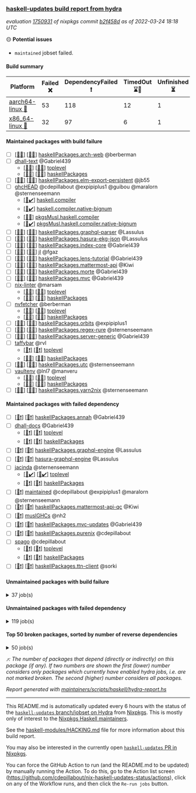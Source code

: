 ### [haskell-updates build report from hydra](https://hydra.nixos.org/jobset/nixpkgs/haskell-updates)
*evaluation [1750931](https://hydra.nixos.org/eval/1750931) of nixpkgs commit [b2f458d](https://github.com/NixOS/nixpkgs/commits/b2f458dc40243376e7859bcd155d851f3fa068b8) as of 2022-03-24 18:18 UTC*

:yellow_circle: **Potential issues**
  * `maintained` jobset failed.

#### Build summary

 | Platform | Failed :x: | DependencyFailed :heavy_exclamation_mark: | TimedOut :hourglass::no_entry_sign: | Unfinished :hourglass_flowing_sand: | Success :heavy_check_mark: | 
 | --- | --- | --- | --- | --- | --- | 
 | [aarch64-linux :iphone:](https://hydra.nixos.org/eval/1750931?filter=.aarch64-linux) | 53 | 118 | 12 | 1 | 6170 | 
 | [x86_64-linux :penguin:](https://hydra.nixos.org/eval/1750931?filter=.x86_64-linux) | 32 | 97 | 6 | 1 | 6253 | 
#### Maintained packages with build failure
- [ ] [[:iphone::x:]](https://hydra.nixos.org/build/170453120) [[:penguin::x:]](https://hydra.nixos.org/build/170453510) [haskellPackages.arch-web](https://hydra.nixos.org/eval/1750931?filter=haskellPackages.arch-web) @berberman
- [ ] [dhall-text](https://hydra.nixos.org/eval/1750931?filter=dhall-text) @Gabriel439
  - [[:iphone::x:]](https://hydra.nixos.org/build/170462121) [[:penguin::x:]](https://hydra.nixos.org/build/170462276) [toplevel](https://hydra.nixos.org/eval/1750931?filter=dhall-text)
  - [[:iphone::x:]](https://hydra.nixos.org/build/170469710) [[:penguin::x:]](https://hydra.nixos.org/build/170468431) [haskellPackages](https://hydra.nixos.org/eval/1750931?filter=haskellPackages.dhall-text)
- [ ] [[:iphone::x:]](https://hydra.nixos.org/build/170101168) [[:penguin::x:]](https://hydra.nixos.org/build/170100854) [haskellPackages.elm-export-persistent](https://hydra.nixos.org/eval/1750931?filter=haskellPackages.elm-export-persistent) @jb55
- [ ] [ghcHEAD](https://hydra.nixos.org/eval/1750931?filter=ghcHEAD) @cdepillabout @expipiplus1 @guibou @maralorn @sternenseemann
  - [[:penguin::heavy_check_mark:]](https://hydra.nixos.org/build/169732497) [haskell.compiler](https://hydra.nixos.org/eval/1750931?filter=haskell.compiler.ghcHEAD)
  - [[:penguin::heavy_check_mark:]](https://hydra.nixos.org/build/169743912) [haskell.compiler.native-bignum](https://hydra.nixos.org/eval/1750931?filter=haskell.compiler.native-bignum.ghcHEAD)
  - [[:penguin::x:]](https://hydra.nixos.org/build/169748113) [pkgsMusl.haskell.compiler](https://hydra.nixos.org/eval/1750931?filter=pkgsMusl.haskell.compiler.ghcHEAD)
  - [[:penguin::heavy_check_mark:]](https://hydra.nixos.org/build/169743137) [pkgsMusl.haskell.compiler.native-bignum](https://hydra.nixos.org/eval/1750931?filter=pkgsMusl.haskell.compiler.native-bignum.ghcHEAD)
- [ ] [[:iphone::x:]](https://hydra.nixos.org/build/169731858) [[:penguin::x:]](https://hydra.nixos.org/build/169733518) [haskellPackages.graphql-parser](https://hydra.nixos.org/eval/1750931?filter=haskellPackages.graphql-parser) @Lassulus
- [ ] [[:iphone::x:]](https://hydra.nixos.org/build/169738033) [[:penguin::x:]](https://hydra.nixos.org/build/169747755) [haskellPackages.hasura-ekg-json](https://hydra.nixos.org/eval/1750931?filter=haskellPackages.hasura-ekg-json) @Lassulus
- [ ] [[:iphone::x:]](https://hydra.nixos.org/build/170468860) [[:penguin::x:]](https://hydra.nixos.org/build/170462113) [haskellPackages.index-core](https://hydra.nixos.org/eval/1750931?filter=haskellPackages.index-core) @Gabriel439
- [ ] [[:iphone::x:]](https://hydra.nixos.org/build/169747848) [[:penguin::x:]](https://hydra.nixos.org/build/169745399) [jl](https://hydra.nixos.org/eval/1750931?filter=jl) @fgaz
- [ ] [[:iphone::x:]](https://hydra.nixos.org/build/170459809) [[:penguin::x:]](https://hydra.nixos.org/build/170468489) [haskellPackages.lens-tutorial](https://hydra.nixos.org/eval/1750931?filter=haskellPackages.lens-tutorial) @Gabriel439
- [ ] [[:iphone::x:]](https://hydra.nixos.org/build/170101250) [[:penguin::x:]](https://hydra.nixos.org/build/170100655) [haskellPackages.mattermost-api](https://hydra.nixos.org/eval/1750931?filter=haskellPackages.mattermost-api) @Kiwi
- [ ] [[:iphone::x:]](https://hydra.nixos.org/build/170460349) [[:penguin::x:]](https://hydra.nixos.org/build/170470609) [haskellPackages.morte](https://hydra.nixos.org/eval/1750931?filter=haskellPackages.morte) @Gabriel439
- [ ] [[:iphone::x:]](https://hydra.nixos.org/build/170467699) [[:penguin::x:]](https://hydra.nixos.org/build/170462432) [haskellPackages.mvc](https://hydra.nixos.org/eval/1750931?filter=haskellPackages.mvc) @Gabriel439
- [ ] [nix-linter](https://hydra.nixos.org/eval/1750931?filter=nix-linter) @marsam
  - [[:iphone::x:]](https://hydra.nixos.org/build/169731344) [[:penguin::x:]](https://hydra.nixos.org/build/169746143) [toplevel](https://hydra.nixos.org/eval/1750931?filter=nix-linter)
  - [[:iphone::x:]](https://hydra.nixos.org/build/169733230) [[:penguin::x:]](https://hydra.nixos.org/build/169736355) [haskellPackages](https://hydra.nixos.org/eval/1750931?filter=haskellPackages.nix-linter)
- [ ] [nvfetcher](https://hydra.nixos.org/eval/1750931?filter=nvfetcher) @berberman
  - [[:iphone::x:]](https://hydra.nixos.org/build/170724549) [[:penguin::x:]](https://hydra.nixos.org/build/170724573) [toplevel](https://hydra.nixos.org/eval/1750931?filter=nvfetcher)
  - [[:iphone::x:]](https://hydra.nixos.org/build/170724570) [[:penguin::x:]](https://hydra.nixos.org/build/170724563) [haskellPackages](https://hydra.nixos.org/eval/1750931?filter=haskellPackages.nvfetcher)
- [ ] [[:iphone::x:]](https://hydra.nixos.org/build/169734712) [[:penguin::x:]](https://hydra.nixos.org/build/170101111) [haskellPackages.orbits](https://hydra.nixos.org/eval/1750931?filter=haskellPackages.orbits) @expipiplus1
- [ ] [[:iphone::x:]](https://hydra.nixos.org/build/170466421) [[:penguin::x:]](https://hydra.nixos.org/build/170464872) [haskellPackages.regex-rure](https://hydra.nixos.org/eval/1750931?filter=haskellPackages.regex-rure) @sternenseemann
- [ ] [[:iphone::x:]](https://hydra.nixos.org/build/170466878) [[:penguin::x:]](https://hydra.nixos.org/build/170469624) [haskellPackages.server-generic](https://hydra.nixos.org/eval/1750931?filter=haskellPackages.server-generic) @Gabriel439
- [ ] [taffybar](https://hydra.nixos.org/eval/1750931?filter=taffybar) @rvl
  - [[:iphone::heavy_exclamation_mark:]](https://hydra.nixos.org/build/170101395) [[:penguin::heavy_exclamation_mark:]](https://hydra.nixos.org/build/170101308) [toplevel](https://hydra.nixos.org/eval/1750931?filter=taffybar)
  - [[:iphone::x:]](https://hydra.nixos.org/build/170100917) [[:penguin::x:]](https://hydra.nixos.org/build/170100962) [haskellPackages](https://hydra.nixos.org/eval/1750931?filter=haskellPackages.taffybar)
- [ ] [[:iphone::x:]](https://hydra.nixos.org/build/170460001) [[:penguin::x:]](https://hydra.nixos.org/build/170460032) [haskellPackages.utc](https://hydra.nixos.org/eval/1750931?filter=haskellPackages.utc) @sternenseemann
- [ ] [vaultenv](https://hydra.nixos.org/eval/1750931?filter=vaultenv) @lnl7 @manveru
  - [[:iphone::x:]](https://hydra.nixos.org/build/169750668) [[:penguin::x:]](https://hydra.nixos.org/build/169729132) [toplevel](https://hydra.nixos.org/eval/1750931?filter=vaultenv)
  - [[:iphone::x:]](https://hydra.nixos.org/build/169730222) [[:penguin::x:]](https://hydra.nixos.org/build/169737951) [haskellPackages](https://hydra.nixos.org/eval/1750931?filter=haskellPackages.vaultenv)
- [ ] [[:iphone::x:]](https://hydra.nixos.org/build/169738294) [[:penguin::x:]](https://hydra.nixos.org/build/169748636) [haskellPackages.yarn2nix](https://hydra.nixos.org/eval/1750931?filter=haskellPackages.yarn2nix) @sternenseemann
#### Maintained packages with failed dependency
- [ ] [[:iphone::heavy_exclamation_mark:]](https://hydra.nixos.org/build/170634582) [[:penguin::heavy_exclamation_mark:]](https://hydra.nixos.org/build/170634508) [haskellPackages.annah](https://hydra.nixos.org/eval/1750931?filter=haskellPackages.annah) @Gabriel439
- [ ] [dhall-docs](https://hydra.nixos.org/eval/1750931?filter=dhall-docs) @Gabriel439
  - [[:iphone::heavy_exclamation_mark:]](https://hydra.nixos.org/build/170634589) [[:penguin::heavy_exclamation_mark:]](https://hydra.nixos.org/build/170634585) [toplevel](https://hydra.nixos.org/eval/1750931?filter=dhall-docs)
  - [[:iphone::heavy_exclamation_mark:]](https://hydra.nixos.org/build/170634536) [[:penguin::heavy_exclamation_mark:]](https://hydra.nixos.org/build/170634549) [haskellPackages](https://hydra.nixos.org/eval/1750931?filter=haskellPackages.dhall-docs)
- [ ] [[:iphone::heavy_exclamation_mark:]](https://hydra.nixos.org/build/170385658) [[:penguin::heavy_exclamation_mark:]](https://hydra.nixos.org/build/170385755) [haskellPackages.graphql-engine](https://hydra.nixos.org/eval/1750931?filter=haskellPackages.graphql-engine) @Lassulus
- [ ] [[:iphone::heavy_exclamation_mark:]](https://hydra.nixos.org/build/170385679) [[:penguin::heavy_exclamation_mark:]](https://hydra.nixos.org/build/170385631) [hasura-graphql-engine](https://hydra.nixos.org/eval/1750931?filter=hasura-graphql-engine) @Lassulus
- [ ] [jacinda](https://hydra.nixos.org/eval/1750931?filter=jacinda) @sternenseemann
  - [[:iphone::heavy_check_mark:]](https://hydra.nixos.org/build/170430927) [[:penguin::heavy_check_mark:]](https://hydra.nixos.org/build/170430934) [toplevel](https://hydra.nixos.org/eval/1750931?filter=jacinda)
  - [[:iphone::heavy_exclamation_mark:]](https://hydra.nixos.org/build/170634337) [[:penguin::heavy_exclamation_mark:]](https://hydra.nixos.org/build/170634364) [haskellPackages](https://hydra.nixos.org/eval/1750931?filter=haskellPackages.jacinda)
- [ ] [[:penguin::heavy_exclamation_mark:]](https://hydra.nixos.org/build/170724568) [maintained](https://hydra.nixos.org/eval/1750931?filter=maintained) @cdepillabout @expipiplus1 @maralorn @sternenseemann
- [ ] [[:iphone::heavy_exclamation_mark:]](https://hydra.nixos.org/build/170101065) [[:penguin::heavy_exclamation_mark:]](https://hydra.nixos.org/build/170101200) [haskellPackages.mattermost-api-qc](https://hydra.nixos.org/eval/1750931?filter=haskellPackages.mattermost-api-qc) @Kiwi
- [ ] [[:penguin::heavy_exclamation_mark:]](https://hydra.nixos.org/build/169745644) [muslGHCs](https://hydra.nixos.org/eval/1750931?filter=muslGHCs) @nh2
- [ ] [[:iphone::heavy_exclamation_mark:]](https://hydra.nixos.org/build/170634479) [[:penguin::heavy_exclamation_mark:]](https://hydra.nixos.org/build/170634254) [haskellPackages.mvc-updates](https://hydra.nixos.org/eval/1750931?filter=haskellPackages.mvc-updates) @Gabriel439
- [ ] [[:iphone::heavy_exclamation_mark:]](https://hydra.nixos.org/build/170634507) [[:penguin::heavy_exclamation_mark:]](https://hydra.nixos.org/build/170634518) [haskellPackages.purenix](https://hydra.nixos.org/eval/1750931?filter=haskellPackages.purenix) @cdepillabout
- [ ] [spago](https://hydra.nixos.org/eval/1750931?filter=spago) @cdepillabout
  - [[:iphone::heavy_exclamation_mark:]](https://hydra.nixos.org/build/169743153) [[:penguin::heavy_exclamation_mark:]](https://hydra.nixos.org/build/169730093) [toplevel](https://hydra.nixos.org/eval/1750931?filter=spago)
  - [[:iphone::heavy_exclamation_mark:]](https://hydra.nixos.org/build/169738130) [[:penguin::heavy_exclamation_mark:]](https://hydra.nixos.org/build/169733436) [haskellPackages](https://hydra.nixos.org/eval/1750931?filter=haskellPackages.spago)
- [ ] [[:iphone::heavy_exclamation_mark:]](https://hydra.nixos.org/build/170634555) [[:penguin::heavy_exclamation_mark:]](https://hydra.nixos.org/build/170634503) [haskellPackages.ttn-client](https://hydra.nixos.org/eval/1750931?filter=haskellPackages.ttn-client) @sorki
#### Unmaintained packages with build failure
<details><summary>37 job(s) </summary>

- [ ] [QuickCheck](https://hydra.nixos.org/eval/1750931?filter=QuickCheck)  :arrow_heading_up: 1265 | 4738
  - [[:iphone::heavy_check_mark:]](https://hydra.nixos.org/build/169729684) [[:penguin::heavy_check_mark:]](https://hydra.nixos.org/build/169738633) [haskellPackages](https://hydra.nixos.org/eval/1750931?filter=haskellPackages.QuickCheck)
  -  [[:penguin::x:]](https://hydra.nixos.org/build/170015577) [pkgsStatic.haskell.packages.integer-simple.ghc8107](https://hydra.nixos.org/eval/1750931?filter=pkgsStatic.haskell.packages.integer-simple.ghc8107.QuickCheck)
  -  [[:penguin::heavy_check_mark:]](https://hydra.nixos.org/build/170015576) [pkgsStatic.haskell.packages.native-bignum.ghc902](https://hydra.nixos.org/eval/1750931?filter=pkgsStatic.haskell.packages.native-bignum.ghc902.QuickCheck)
- [ ] [[:iphone::x:]](https://hydra.nixos.org/build/169749212) [[:penguin::x:]](https://hydra.nixos.org/build/169735126) [haskellPackages.text-format](https://hydra.nixos.org/eval/1750931?filter=haskellPackages.text-format)  :arrow_heading_up: 18 | 28
- [ ] [[:iphone::x:]](https://hydra.nixos.org/build/169746375) [[:penguin::x:]](https://hydra.nixos.org/build/169750762) [haskellPackages.validation](https://hydra.nixos.org/eval/1750931?filter=haskellPackages.validation)  :arrow_heading_up: 12 | 26
- [ ] [[:iphone::x:]](https://hydra.nixos.org/build/170634664) [[:penguin::x:]](https://hydra.nixos.org/build/170634623) [haskellPackages.yi-core](https://hydra.nixos.org/eval/1750931?filter=haskellPackages.yi-core)  :arrow_heading_up: 12 | 12
- [ ] [[:iphone::x:]](https://hydra.nixos.org/build/169747473) [[:penguin::x:]](https://hydra.nixos.org/build/169735485) [haskellPackages.bower-json](https://hydra.nixos.org/eval/1750931?filter=haskellPackages.bower-json)  :arrow_heading_up: 8 | 10
- [ ] [[:iphone::x:]](https://hydra.nixos.org/build/169746047) [[:penguin::x:]](https://hydra.nixos.org/build/169730292) [haskellPackages.purescript-cst](https://hydra.nixos.org/eval/1750931?filter=haskellPackages.purescript-cst)  :arrow_heading_up: 7 | 9
- [ ] [[:iphone::x:]](https://hydra.nixos.org/build/169736386) [[:penguin::heavy_check_mark:]](https://hydra.nixos.org/build/169744407) [haskellPackages.OrderedBits](https://hydra.nixos.org/eval/1750931?filter=haskellPackages.OrderedBits)  :arrow_heading_up: 5 | 36
- [ ] [[:iphone::x:]](https://hydra.nixos.org/build/170634644) [[:penguin::x:]](https://hydra.nixos.org/build/170634615) [haskellPackages.sbv](https://hydra.nixos.org/eval/1750931?filter=haskellPackages.sbv)  :arrow_heading_up: 5 | 13
- [ ] [[:iphone::x:]](https://hydra.nixos.org/build/170470305) [[:penguin::heavy_check_mark:]](https://hydra.nixos.org/build/170468731) [haskellPackages.hw-simd](https://hydra.nixos.org/eval/1750931?filter=haskellPackages.hw-simd)  :arrow_heading_up: 3 | 7
- [ ] [[:iphone::x:]](https://hydra.nixos.org/build/170101194) [[:penguin::heavy_check_mark:]](https://hydra.nixos.org/build/170100899) [haskellPackages.ptr-poker](https://hydra.nixos.org/eval/1750931?filter=haskellPackages.ptr-poker)  :arrow_heading_up: 3 | 4
- [ ] [[:iphone::x:]](https://hydra.nixos.org/build/170460781) [[:penguin::x:]](https://hydra.nixos.org/build/170459700) [haskellPackages.mmark](https://hydra.nixos.org/eval/1750931?filter=haskellPackages.mmark)  :arrow_heading_up: 3 | 3
- [ ] [[:iphone::x:]](https://hydra.nixos.org/build/170100804) [[:penguin::x:]](https://hydra.nixos.org/build/170101088) [haskellPackages.net-mqtt](https://hydra.nixos.org/eval/1750931?filter=haskellPackages.net-mqtt)  :arrow_heading_up: 3 | 3
- [ ] [[:iphone::x:]](https://hydra.nixos.org/build/170466393) [[:penguin::heavy_check_mark:]](https://hydra.nixos.org/build/170470590) [haskellPackages.hw-json-simd](https://hydra.nixos.org/eval/1750931?filter=haskellPackages.hw-json-simd)  :arrow_heading_up: 2 | 7
- [ ] [[:iphone::x:]](https://hydra.nixos.org/build/169733136) [[:penguin::heavy_check_mark:]](https://hydra.nixos.org/build/169732135) [haskellPackages.cdar-mBound](https://hydra.nixos.org/eval/1750931?filter=haskellPackages.cdar-mBound)  :arrow_heading_up: 2 | 2
- [ ] [[:iphone::x:]](https://hydra.nixos.org/build/169738749) [[:penguin::heavy_check_mark:]](https://hydra.nixos.org/build/169749042) [haskellPackages.quic](https://hydra.nixos.org/eval/1750931?filter=haskellPackages.quic)  :arrow_heading_up: 2 | 2
- [ ] [[:iphone::x:]](https://hydra.nixos.org/build/169738504) [[:penguin::heavy_check_mark:]](https://hydra.nixos.org/build/169734897) [haskellPackages.freetype2](https://hydra.nixos.org/eval/1750931?filter=haskellPackages.freetype2)  :arrow_heading_up: 1 | 8
- [ ] [[:iphone::x:]](https://hydra.nixos.org/build/169736555) [[:penguin::heavy_check_mark:]](https://hydra.nixos.org/build/169734498) [haskellPackages.long-double](https://hydra.nixos.org/eval/1750931?filter=haskellPackages.long-double)  :arrow_heading_up: 1 | 2
- [ ] [[:iphone::x:]](https://hydra.nixos.org/build/169737254) [[:penguin::x:]](https://hydra.nixos.org/build/169742008) [haskellPackages.cabal-install-parsers](https://hydra.nixos.org/eval/1750931?filter=haskellPackages.cabal-install-parsers)  :arrow_heading_up: 1 | 1
- [ ] [[:iphone::x:]](https://hydra.nixos.org/build/169737212) [[:penguin::heavy_check_mark:]](https://hydra.nixos.org/build/169747396) [haskellPackages.easytensor](https://hydra.nixos.org/eval/1750931?filter=haskellPackages.easytensor)  :arrow_heading_up: 1 | 1
- [ ] [[:iphone::x:]](https://hydra.nixos.org/build/169736150) [[:penguin::heavy_check_mark:]](https://hydra.nixos.org/build/169740772) [haskellPackages.nlopt-haskell](https://hydra.nixos.org/eval/1750931?filter=haskellPackages.nlopt-haskell)  :arrow_heading_up: 1 | 1
- [ ] [[:iphone::x:]](https://hydra.nixos.org/build/169743725) [[:penguin::heavy_check_mark:]](https://hydra.nixos.org/build/169748423) [haskellPackages.stm-queue](https://hydra.nixos.org/eval/1750931?filter=haskellPackages.stm-queue)  :arrow_heading_up: 1 | 1
- [ ] [[:iphone::x:]](https://hydra.nixos.org/build/170461205) [[:penguin::heavy_check_mark:]](https://hydra.nixos.org/build/170465228) [haskellPackages.swisstable](https://hydra.nixos.org/eval/1750931?filter=haskellPackages.swisstable)  :arrow_heading_up: 1 | 1
- [ ] [[:iphone::x:]](https://hydra.nixos.org/build/169733348) [[:penguin::heavy_check_mark:]](https://hydra.nixos.org/build/169730192) [haskellPackages.unicode-properties](https://hydra.nixos.org/eval/1750931?filter=haskellPackages.unicode-properties)  :arrow_heading_up: 1 | 1
- [ ] [[:iphone::x:]](https://hydra.nixos.org/build/169747516) [[:penguin::heavy_check_mark:]](https://hydra.nixos.org/build/169746690) [haskellPackages.picosat](https://hydra.nixos.org/eval/1750931?filter=haskellPackages.picosat)  :arrow_heading_up: 0 | 1
- [ ] [[:iphone::x:]](https://hydra.nixos.org/build/169731654) [[:penguin::heavy_check_mark:]](https://hydra.nixos.org/build/169738859) [haskellPackages.HsASA](https://hydra.nixos.org/eval/1750931?filter=haskellPackages.HsASA) 
- [ ] [[:iphone::x:]](https://hydra.nixos.org/build/169750868) [[:penguin::heavy_check_mark:]](https://hydra.nixos.org/build/169739991) [haskellPackages.comfort-fftw](https://hydra.nixos.org/eval/1750931?filter=haskellPackages.comfort-fftw) 
- [ ] [[:iphone::x:]](https://hydra.nixos.org/build/170470822) [[:penguin::heavy_check_mark:]](https://hydra.nixos.org/build/170470799) [haskellPackages.gnome-keyring](https://hydra.nixos.org/eval/1750931?filter=haskellPackages.gnome-keyring) 
- [ ] [[:iphone::x:]](https://hydra.nixos.org/build/169736601) [[:penguin::heavy_check_mark:]](https://hydra.nixos.org/build/169737986) [haskellPackages.hls-rename-plugin](https://hydra.nixos.org/eval/1750931?filter=haskellPackages.hls-rename-plugin) 
- [ ] [[:iphone::x:]](https://hydra.nixos.org/build/170634646) [[:penguin::x:]](https://hydra.nixos.org/build/170634636) [haskellPackages.hyper-haskell-server](https://hydra.nixos.org/eval/1750931?filter=haskellPackages.hyper-haskell-server) 
- [ ] [[:iphone::x:]](https://hydra.nixos.org/build/169729070) [[:penguin::heavy_check_mark:]](https://hydra.nixos.org/build/169735431) [haskellPackages.jammittools](https://hydra.nixos.org/eval/1750931?filter=haskellPackages.jammittools) 
- [ ] [[:iphone::x:]](https://hydra.nixos.org/build/169746258) [[:penguin::heavy_check_mark:]](https://hydra.nixos.org/build/169742814) [haskellPackages.risc386](https://hydra.nixos.org/eval/1750931?filter=haskellPackages.risc386) 
- [ ] [[:iphone::x:]](https://hydra.nixos.org/build/170465255) [[:penguin::heavy_check_mark:]](https://hydra.nixos.org/build/170462101) [haskellPackages.skews](https://hydra.nixos.org/eval/1750931?filter=haskellPackages.skews) 
- [ ] [[:iphone::x:]](https://hydra.nixos.org/build/170468499) [[:penguin::heavy_check_mark:]](https://hydra.nixos.org/build/170463122) [haskellPackages.slugify](https://hydra.nixos.org/eval/1750931?filter=haskellPackages.slugify) 
- [ ] [[:iphone::x:]](https://hydra.nixos.org/build/169738352) [[:penguin::heavy_check_mark:]](https://hydra.nixos.org/build/169736159) [haskellPackages.wiringPi](https://hydra.nixos.org/eval/1750931?filter=haskellPackages.wiringPi) 
</details>

#### Unmaintained packages with failed dependency
<details><summary>119 job(s) </summary>

- [ ] [[:iphone::heavy_exclamation_mark:]](https://hydra.nixos.org/build/170634502) [[:penguin::heavy_exclamation_mark:]](https://hydra.nixos.org/build/170634511) [haskellPackages.purescript](https://hydra.nixos.org/eval/1750931?filter=haskellPackages.purescript)  :arrow_heading_up: 6 | 8
- [ ] [[:iphone::heavy_exclamation_mark:]](https://hydra.nixos.org/build/169742361) [[:penguin::heavy_check_mark:]](https://hydra.nixos.org/build/169731754) [haskellPackages.PrimitiveArray](https://hydra.nixos.org/eval/1750931?filter=haskellPackages.PrimitiveArray)  :arrow_heading_up: 4 | 35
- [ ] [yi](https://hydra.nixos.org/eval/1750931?filter=yi)  :arrow_heading_up: 4 | 4
  -  [[:penguin::heavy_exclamation_mark:]](https://hydra.nixos.org/build/170634641) [toplevel](https://hydra.nixos.org/eval/1750931?filter=yi)
  - [[:iphone::heavy_exclamation_mark:]](https://hydra.nixos.org/build/170634665) [[:penguin::heavy_exclamation_mark:]](https://hydra.nixos.org/build/170634640) [haskellPackages](https://hydra.nixos.org/eval/1750931?filter=haskellPackages.yi)
- [ ] [[:iphone::heavy_exclamation_mark:]](https://hydra.nixos.org/build/170634301) [[:penguin::heavy_check_mark:]](https://hydra.nixos.org/build/170634274) [haskellPackages.BiobaseTypes](https://hydra.nixos.org/eval/1750931?filter=haskellPackages.BiobaseTypes)  :arrow_heading_up: 3 | 21
- [ ] [[:iphone::heavy_exclamation_mark:]](https://hydra.nixos.org/build/170634520) [[:penguin::heavy_exclamation_mark:]](https://hydra.nixos.org/build/170634603) [haskellPackages.sv-core](https://hydra.nixos.org/eval/1750931?filter=haskellPackages.sv-core)  :arrow_heading_up: 2 | 3
- [ ] [[:iphone::heavy_exclamation_mark:]](https://hydra.nixos.org/build/170101304) [[:penguin::heavy_check_mark:]](https://hydra.nixos.org/build/170100919) [haskellPackages.jsonifier](https://hydra.nixos.org/eval/1750931?filter=haskellPackages.jsonifier)  :arrow_heading_up: 2 | 2
- [ ] [[:iphone::heavy_exclamation_mark:]](https://hydra.nixos.org/build/170634624) [[:penguin::heavy_exclamation_mark:]](https://hydra.nixos.org/build/170634659) [haskellPackages.yi-misc-modes](https://hydra.nixos.org/eval/1750931?filter=haskellPackages.yi-misc-modes)  :arrow_heading_up: 2 | 2
- [ ] [[:iphone::heavy_exclamation_mark:]](https://hydra.nixos.org/build/170634439) [[:penguin::heavy_check_mark:]](https://hydra.nixos.org/build/170634331) [haskellPackages.BiobaseENA](https://hydra.nixos.org/eval/1750931?filter=haskellPackages.BiobaseENA)  :arrow_heading_up: 1 | 18
- [ ] [[:iphone::heavy_exclamation_mark:]](https://hydra.nixos.org/build/170634573) [[:penguin::heavy_exclamation_mark:]](https://hydra.nixos.org/build/170634563) [haskellPackages.geojson](https://hydra.nixos.org/eval/1750931?filter=haskellPackages.geojson)  :arrow_heading_up: 1 | 3
- [ ] [[:iphone::heavy_exclamation_mark:]](https://hydra.nixos.org/build/170634258) [[:penguin::heavy_check_mark:]](https://hydra.nixos.org/build/170634029) [haskellPackages.hw-dsv](https://hydra.nixos.org/eval/1750931?filter=haskellPackages.hw-dsv)  :arrow_heading_up: 1 | 3
- [ ] [hoogle](https://hydra.nixos.org/eval/1750931?filter=hoogle)  :arrow_heading_up: 1 | 2
  - [[:iphone::heavy_check_mark:]](https://hydra.nixos.org/build/169742252) [[:penguin::heavy_check_mark:]](https://hydra.nixos.org/build/169745448) [haskell.packages.ghc8107](https://hydra.nixos.org/eval/1750931?filter=haskell.packages.ghc8107.hoogle)
  - [[:iphone::heavy_check_mark:]](https://hydra.nixos.org/build/169741017) [[:penguin::heavy_check_mark:]](https://hydra.nixos.org/build/169750843) [haskell.packages.ghc884](https://hydra.nixos.org/eval/1750931?filter=haskell.packages.ghc884.hoogle)
  - [[:iphone::heavy_check_mark:]](https://hydra.nixos.org/build/169740363) [[:penguin::heavy_check_mark:]](https://hydra.nixos.org/build/169740654) [haskell.packages.ghc902](https://hydra.nixos.org/eval/1750931?filter=haskell.packages.ghc902.hoogle)
  - [[:iphone::heavy_exclamation_mark:]](https://hydra.nixos.org/build/170430931) [[:penguin::heavy_check_mark:]](https://hydra.nixos.org/build/170430933) [haskell.packages.ghc922](https://hydra.nixos.org/eval/1750931?filter=haskell.packages.ghc922.hoogle)
  - [[:iphone::heavy_check_mark:]](https://hydra.nixos.org/build/169736136) [[:penguin::heavy_check_mark:]](https://hydra.nixos.org/build/169743886) [haskellPackages](https://hydra.nixos.org/eval/1750931?filter=haskellPackages.hoogle)
- [ ] [[:iphone::heavy_exclamation_mark:]](https://hydra.nixos.org/build/170461490) [[:penguin::heavy_check_mark:]](https://hydra.nixos.org/build/170467370) [haskellPackages.aern2-mp](https://hydra.nixos.org/eval/1750931?filter=haskellPackages.aern2-mp)  :arrow_heading_up: 1 | 1
- [ ] [[:iphone::heavy_exclamation_mark:]](https://hydra.nixos.org/build/170634593) [[:penguin::heavy_exclamation_mark:]](https://hydra.nixos.org/build/170634554) [haskellPackages.dovetail](https://hydra.nixos.org/eval/1750931?filter=haskellPackages.dovetail)  :arrow_heading_up: 1 | 1
- [ ] [[:iphone::heavy_exclamation_mark:]](https://hydra.nixos.org/build/170634030) [[:penguin::heavy_exclamation_mark:]](https://hydra.nixos.org/build/170634121) [haskellPackages.hbro](https://hydra.nixos.org/eval/1750931?filter=haskellPackages.hbro)  :arrow_heading_up: 1 | 1
- [ ] [[:iphone::heavy_exclamation_mark:]](https://hydra.nixos.org/build/169734815) [[:penguin::heavy_check_mark:]](https://hydra.nixos.org/build/169737110) [haskellPackages.http3](https://hydra.nixos.org/eval/1750931?filter=haskellPackages.http3)  :arrow_heading_up: 1 | 1
- [ ] [[:iphone::heavy_exclamation_mark:]](https://hydra.nixos.org/build/170634513) [[:penguin::heavy_exclamation_mark:]](https://hydra.nixos.org/build/170634524) [haskellPackages.lol-calculus](https://hydra.nixos.org/eval/1750931?filter=haskellPackages.lol-calculus)  :arrow_heading_up: 1 | 1
- [ ] [[:iphone::heavy_exclamation_mark:]](https://hydra.nixos.org/build/170634499) [[:penguin::heavy_exclamation_mark:]](https://hydra.nixos.org/build/170634560) [haskellPackages.mmark-ext](https://hydra.nixos.org/eval/1750931?filter=haskellPackages.mmark-ext)  :arrow_heading_up: 1 | 1
- [ ] [[:iphone::heavy_exclamation_mark:]](https://hydra.nixos.org/build/170101165) [[:penguin::heavy_check_mark:]](https://hydra.nixos.org/build/170100959) [haskellPackages.opentelemetry-extra](https://hydra.nixos.org/eval/1750931?filter=haskellPackages.opentelemetry-extra)  :arrow_heading_up: 1 | 1
- [ ] [[:iphone::heavy_exclamation_mark:]](https://hydra.nixos.org/build/170634577) [[:penguin::heavy_exclamation_mark:]](https://hydra.nixos.org/build/170634532) [haskellPackages.servant-util](https://hydra.nixos.org/eval/1750931?filter=haskellPackages.servant-util)  :arrow_heading_up: 1 | 1
- [ ] [[:iphone::heavy_exclamation_mark:]](https://hydra.nixos.org/build/170634551) [[:penguin::heavy_exclamation_mark:]](https://hydra.nixos.org/build/170634558) [haskellPackages.text-all](https://hydra.nixos.org/eval/1750931?filter=haskellPackages.text-all)  :arrow_heading_up: 1 | 1
- [ ] [[:penguin::heavy_exclamation_mark:]](https://hydra.nixos.org/build/170634632) [haskellPackages.verifiable-expressions](https://hydra.nixos.org/eval/1750931?filter=haskellPackages.verifiable-expressions)  :arrow_heading_up: 1 | 1
- [ ] [[:iphone::heavy_exclamation_mark:]](https://hydra.nixos.org/build/170634365) [[:penguin::heavy_check_mark:]](https://hydra.nixos.org/build/170634164) [haskellPackages.wss-client](https://hydra.nixos.org/eval/1750931?filter=haskellPackages.wss-client)  :arrow_heading_up: 1 | 1
- [ ] [[:iphone::heavy_exclamation_mark:]](https://hydra.nixos.org/build/170634643) [[:penguin::heavy_exclamation_mark:]](https://hydra.nixos.org/build/170634626) [haskellPackages.yi-keymap-emacs](https://hydra.nixos.org/eval/1750931?filter=haskellPackages.yi-keymap-emacs)  :arrow_heading_up: 1 | 1
- [ ] [[:iphone::heavy_exclamation_mark:]](https://hydra.nixos.org/build/170634177) [[:penguin::heavy_check_mark:]](https://hydra.nixos.org/build/170634457) [haskellPackages.BiobaseXNA](https://hydra.nixos.org/eval/1750931?filter=haskellPackages.BiobaseXNA)  :arrow_heading_up: 0 | 17
- [ ] [[:iphone::heavy_exclamation_mark:]](https://hydra.nixos.org/build/170634453) [[:penguin::heavy_check_mark:]](https://hydra.nixos.org/build/170634089) [haskellPackages.hw-json-standard-cursor](https://hydra.nixos.org/eval/1750931?filter=haskellPackages.hw-json-standard-cursor)  :arrow_heading_up: 0 | 5
- [ ] [[:iphone::heavy_exclamation_mark:]](https://hydra.nixos.org/build/170634135) [[:penguin::heavy_check_mark:]](https://hydra.nixos.org/build/170634236) [haskellPackages.BiobaseFasta](https://hydra.nixos.org/eval/1750931?filter=haskellPackages.BiobaseFasta)  :arrow_heading_up: 0 | 3
- [ ] [[:iphone::heavy_exclamation_mark:]](https://hydra.nixos.org/build/170634358) [[:penguin::heavy_check_mark:]](https://hydra.nixos.org/build/170634398) [haskellPackages.hw-json-simple-cursor](https://hydra.nixos.org/eval/1750931?filter=haskellPackages.hw-json-simple-cursor)  :arrow_heading_up: 0 | 3
- [ ] [[:iphone::heavy_exclamation_mark:]](https://hydra.nixos.org/build/170634652) [[:penguin::heavy_exclamation_mark:]](https://hydra.nixos.org/build/170634666) [haskellPackages.crackNum](https://hydra.nixos.org/eval/1750931?filter=haskellPackages.crackNum)  :arrow_heading_up: 0 | 1
- [ ] [[:iphone::heavy_exclamation_mark:]](https://hydra.nixos.org/build/170634546) [[:penguin::heavy_exclamation_mark:]](https://hydra.nixos.org/build/170634544) [haskellPackages.wkt-geom](https://hydra.nixos.org/eval/1750931?filter=haskellPackages.wkt-geom)  :arrow_heading_up: 0 | 1
- [ ] [[:iphone::heavy_exclamation_mark:]](https://hydra.nixos.org/build/170634476) [[:penguin::heavy_exclamation_mark:]](https://hydra.nixos.org/build/170634208) [haskellPackages.GuiHaskell](https://hydra.nixos.org/eval/1750931?filter=haskellPackages.GuiHaskell) 
- [ ] [[:iphone::heavy_exclamation_mark:]](https://hydra.nixos.org/build/170634519) [[:penguin::heavy_exclamation_mark:]](https://hydra.nixos.org/build/170634557) [haskellPackages.HABQT](https://hydra.nixos.org/eval/1750931?filter=haskellPackages.HABQT) 
- [ ] [[:iphone::heavy_exclamation_mark:]](https://hydra.nixos.org/build/170467832) [[:penguin::heavy_exclamation_mark:]](https://hydra.nixos.org/build/170466403) [haskellPackages.HDRUtils](https://hydra.nixos.org/eval/1750931?filter=haskellPackages.HDRUtils) 
- [ ] [[:iphone::heavy_exclamation_mark:]](https://hydra.nixos.org/build/170634159) [[:penguin::heavy_exclamation_mark:]](https://hydra.nixos.org/build/170634078) [haskellPackages.HPlot](https://hydra.nixos.org/eval/1750931?filter=haskellPackages.HPlot) 
- [ ] [[:iphone::heavy_exclamation_mark:]](https://hydra.nixos.org/build/170634458) [[:penguin::heavy_check_mark:]](https://hydra.nixos.org/build/170634304) [haskellPackages.aern2-real](https://hydra.nixos.org/eval/1750931?filter=haskellPackages.aern2-real) 
- [ ] [[:iphone::heavy_exclamation_mark:]](https://hydra.nixos.org/build/170634046) [[:penguin::heavy_check_mark:]](https://hydra.nixos.org/build/170634172) [haskellPackages.align-audio](https://hydra.nixos.org/eval/1750931?filter=haskellPackages.align-audio) 
- [ ] [[:iphone::heavy_exclamation_mark:]](https://hydra.nixos.org/build/170453457) [[:penguin::heavy_exclamation_mark:]](https://hydra.nixos.org/build/170452918) [haskellPackages.arch-hs](https://hydra.nixos.org/eval/1750931?filter=haskellPackages.arch-hs) 
- [ ] [[:iphone::heavy_exclamation_mark:]](https://hydra.nixos.org/build/170634541) [[:penguin::heavy_exclamation_mark:]](https://hydra.nixos.org/build/170634505) [haskellPackages.aws-ec2-knownhosts](https://hydra.nixos.org/eval/1750931?filter=haskellPackages.aws-ec2-knownhosts) 
- [ ] [[:iphone::heavy_exclamation_mark:]](https://hydra.nixos.org/build/170634043) [[:penguin::heavy_exclamation_mark:]](https://hydra.nixos.org/build/170634478) [haskellPackages.bluetile](https://hydra.nixos.org/eval/1750931?filter=haskellPackages.bluetile) 
- [ ] [[:iphone::heavy_exclamation_mark:]](https://hydra.nixos.org/build/170634576) [[:penguin::heavy_exclamation_mark:]](https://hydra.nixos.org/build/170634510) [haskellPackages.cabocha](https://hydra.nixos.org/eval/1750931?filter=haskellPackages.cabocha) 
- [ ] [[:iphone::heavy_exclamation_mark:]](https://hydra.nixos.org/build/170634500) [[:penguin::heavy_exclamation_mark:]](https://hydra.nixos.org/build/170634531) [haskellPackages.cake3](https://hydra.nixos.org/eval/1750931?filter=haskellPackages.cake3) 
- [ ] [[:penguin::heavy_exclamation_mark:]](https://hydra.nixos.org/build/170634625) [haskellPackages.camfort](https://hydra.nixos.org/eval/1750931?filter=haskellPackages.camfort) 
- [ ] [[:iphone::heavy_exclamation_mark:]](https://hydra.nixos.org/build/170634602) [[:penguin::heavy_exclamation_mark:]](https://hydra.nixos.org/build/170634538) [haskellPackages.dovetail-aeson](https://hydra.nixos.org/eval/1750931?filter=haskellPackages.dovetail-aeson) 
- [ ] [[:iphone::heavy_exclamation_mark:]](https://hydra.nixos.org/build/170634596) [[:penguin::heavy_exclamation_mark:]](https://hydra.nixos.org/build/170634526) [haskellPackages.dsv](https://hydra.nixos.org/eval/1750931?filter=haskellPackages.dsv) 
- [ ] [[:iphone::heavy_exclamation_mark:]](https://hydra.nixos.org/build/170634537) [[:penguin::heavy_exclamation_mark:]](https://hydra.nixos.org/build/170634583) [haskellPackages.duplo](https://hydra.nixos.org/eval/1750931?filter=haskellPackages.duplo) 
- [ ] [[:iphone::heavy_exclamation_mark:]](https://hydra.nixos.org/build/169735203) [[:penguin::heavy_check_mark:]](https://hydra.nixos.org/build/169747549) [haskellPackages.easytensor-vulkan](https://hydra.nixos.org/eval/1750931?filter=haskellPackages.easytensor-vulkan) 
- [ ] [[:iphone::heavy_exclamation_mark:]](https://hydra.nixos.org/build/170634534) [[:penguin::heavy_exclamation_mark:]](https://hydra.nixos.org/build/170634540) [haskellPackages.gedcom](https://hydra.nixos.org/eval/1750931?filter=haskellPackages.gedcom) 
- [ ] [[:iphone::heavy_exclamation_mark:]](https://hydra.nixos.org/build/170634019) [[:penguin::heavy_exclamation_mark:]](https://hydra.nixos.org/build/170634436) [haskellPackages.gladexml-accessor](https://hydra.nixos.org/eval/1750931?filter=haskellPackages.gladexml-accessor) 
- [ ] [[:iphone::heavy_exclamation_mark:]](https://hydra.nixos.org/build/170634336) [[:penguin::heavy_exclamation_mark:]](https://hydra.nixos.org/build/170634190) [haskellPackages.gtk2hs-cast-glade](https://hydra.nixos.org/eval/1750931?filter=haskellPackages.gtk2hs-cast-glade) 
- [ ] [[:iphone::heavy_exclamation_mark:]](https://hydra.nixos.org/build/169738873) [[:penguin::heavy_check_mark:]](https://hydra.nixos.org/build/169731127) [haskellPackages.harfbuzz-pure](https://hydra.nixos.org/eval/1750931?filter=haskellPackages.harfbuzz-pure) 
- [ ] [[:iphone::heavy_exclamation_mark:]](https://hydra.nixos.org/build/170634571) [[:penguin::heavy_exclamation_mark:]](https://hydra.nixos.org/build/170634529) [haskellPackages.haskades](https://hydra.nixos.org/eval/1750931?filter=haskellPackages.haskades) 
- [ ] [[:iphone::heavy_exclamation_mark:]](https://hydra.nixos.org/build/170634204) [[:penguin::heavy_exclamation_mark:]](https://hydra.nixos.org/build/170634434) [haskellPackages.hbro-contrib](https://hydra.nixos.org/eval/1750931?filter=haskellPackages.hbro-contrib) 
- [ ] [[:iphone::heavy_exclamation_mark:]](https://hydra.nixos.org/build/170634645) [[:penguin::heavy_exclamation_mark:]](https://hydra.nixos.org/build/170634658) [haskellPackages.hevm](https://hydra.nixos.org/eval/1750931?filter=haskellPackages.hevm) 
- [ ] [[:iphone::heavy_exclamation_mark:]](https://hydra.nixos.org/build/170634575) [[:penguin::heavy_exclamation_mark:]](https://hydra.nixos.org/build/170634579) [haskellPackages.hipe](https://hydra.nixos.org/eval/1750931?filter=haskellPackages.hipe) 
- [ ] [[:iphone::heavy_exclamation_mark:]](https://hydra.nixos.org/build/169741608) [[:penguin::heavy_check_mark:]](https://hydra.nixos.org/build/169741783) [haskellPackages.hmatrix-nlopt](https://hydra.nixos.org/eval/1750931?filter=haskellPackages.hmatrix-nlopt) 
- [ ] [[:iphone::heavy_exclamation_mark:]](https://hydra.nixos.org/build/170634394) [[:penguin::heavy_check_mark:]](https://hydra.nixos.org/build/170634338) [haskellPackages.hs-swisstable-hashtables-class](https://hydra.nixos.org/eval/1750931?filter=haskellPackages.hs-swisstable-hashtables-class) 
- [ ] [[:iphone::heavy_exclamation_mark:]](https://hydra.nixos.org/build/170634048) [[:penguin::heavy_exclamation_mark:]](https://hydra.nixos.org/build/170634045) [haskellPackages.hstzaar](https://hydra.nixos.org/eval/1750931?filter=haskellPackages.hstzaar) 
- [ ] [[:iphone::heavy_exclamation_mark:]](https://hydra.nixos.org/build/170634379) [[:penguin::heavy_check_mark:]](https://hydra.nixos.org/build/170634462) [haskellPackages.hw-simd-cli](https://hydra.nixos.org/eval/1750931?filter=haskellPackages.hw-simd-cli) 
- [ ] [[:penguin::heavy_exclamation_mark:]](https://hydra.nixos.org/build/170634656) [hyper-haskell-server-with-packages](https://hydra.nixos.org/eval/1750931?filter=hyper-haskell-server-with-packages) 
- [ ] [[:iphone::heavy_exclamation_mark:]](https://hydra.nixos.org/build/170634574) [[:penguin::heavy_exclamation_mark:]](https://hydra.nixos.org/build/170634564) [haskellPackages.jobqueue](https://hydra.nixos.org/eval/1750931?filter=haskellPackages.jobqueue) 
- [ ] [[:iphone::heavy_exclamation_mark:]](https://hydra.nixos.org/build/170634550) [[:penguin::heavy_exclamation_mark:]](https://hydra.nixos.org/build/170634590) [haskellPackages.karps](https://hydra.nixos.org/eval/1750931?filter=haskellPackages.karps) 
- [ ] [[:iphone::heavy_exclamation_mark:]](https://hydra.nixos.org/build/170634542) [[:penguin::heavy_exclamation_mark:]](https://hydra.nixos.org/build/170634594) [haskellPackages.krapsh](https://hydra.nixos.org/eval/1750931?filter=haskellPackages.krapsh) 
- [ ] [[:iphone::heavy_exclamation_mark:]](https://hydra.nixos.org/build/170634591) [[:penguin::heavy_exclamation_mark:]](https://hydra.nixos.org/build/170634601) [haskellPackages.lame-tester](https://hydra.nixos.org/eval/1750931?filter=haskellPackages.lame-tester) 
- [ ] [[:iphone::heavy_exclamation_mark:]](https://hydra.nixos.org/build/170634509) [[:penguin::heavy_exclamation_mark:]](https://hydra.nixos.org/build/170634515) [haskellPackages.latest-npm-version](https://hydra.nixos.org/eval/1750931?filter=haskellPackages.latest-npm-version) 
- [ ] [[:penguin::heavy_exclamation_mark:]](https://hydra.nixos.org/build/170634631) [haskellPackages.linearEqSolver](https://hydra.nixos.org/eval/1750931?filter=haskellPackages.linearEqSolver) 
- [ ] [[:iphone::heavy_exclamation_mark:]](https://hydra.nixos.org/build/170634599) [[:penguin::heavy_exclamation_mark:]](https://hydra.nixos.org/build/170634553) [haskellPackages.liquid](https://hydra.nixos.org/eval/1750931?filter=haskellPackages.liquid) 
- [ ] [[:iphone::heavy_exclamation_mark:]](https://hydra.nixos.org/build/170634584) [[:penguin::heavy_exclamation_mark:]](https://hydra.nixos.org/build/170634600) [haskellPackages.lol-typing](https://hydra.nixos.org/eval/1750931?filter=haskellPackages.lol-typing) 
- [ ] [[:iphone::heavy_exclamation_mark:]](https://hydra.nixos.org/build/170634587) [[:penguin::heavy_exclamation_mark:]](https://hydra.nixos.org/build/170634512) [haskellPackages.micrologger](https://hydra.nixos.org/eval/1750931?filter=haskellPackages.micrologger) 
- [ ] [[:iphone::heavy_exclamation_mark:]](https://hydra.nixos.org/build/170634282) [[:penguin::heavy_exclamation_mark:]](https://hydra.nixos.org/build/170634319) [haskellPackages.minesweeper](https://hydra.nixos.org/eval/1750931?filter=haskellPackages.minesweeper) 
- [ ] [[:iphone::heavy_exclamation_mark:]](https://hydra.nixos.org/build/170634598) [[:penguin::heavy_exclamation_mark:]](https://hydra.nixos.org/build/170634588) [haskellPackages.mmark-cli](https://hydra.nixos.org/eval/1750931?filter=haskellPackages.mmark-cli) 
- [ ] [[:iphone::heavy_exclamation_mark:]](https://hydra.nixos.org/build/170634592) [[:penguin::heavy_exclamation_mark:]](https://hydra.nixos.org/build/170634578) [haskellPackages.net-mqtt-lens](https://hydra.nixos.org/eval/1750931?filter=haskellPackages.net-mqtt-lens) 
- [ ] [[:iphone::heavy_exclamation_mark:]](https://hydra.nixos.org/build/170634504) [[:penguin::heavy_exclamation_mark:]](https://hydra.nixos.org/build/170634545) [haskellPackages.net-mqtt-rpc](https://hydra.nixos.org/eval/1750931?filter=haskellPackages.net-mqtt-rpc) 
- [ ] [[:iphone::heavy_exclamation_mark:]](https://hydra.nixos.org/build/170634324) [[:penguin::heavy_check_mark:]](https://hydra.nixos.org/build/170634083) [haskellPackages.network-messagepack-rpc-websocket](https://hydra.nixos.org/eval/1750931?filter=haskellPackages.network-messagepack-rpc-websocket) 
- [ ] [[:iphone::heavy_exclamation_mark:]](https://hydra.nixos.org/build/170634569) [[:penguin::heavy_exclamation_mark:]](https://hydra.nixos.org/build/170634565) [haskellPackages.nicovideo-translator](https://hydra.nixos.org/eval/1750931?filter=haskellPackages.nicovideo-translator) 
- [ ] [[:iphone::heavy_check_mark:]](https://hydra.nixos.org/build/170470828) [[:penguin::heavy_exclamation_mark:]](https://hydra.nixos.org/build/170470742) [haskellPackages.notmuch](https://hydra.nixos.org/eval/1750931?filter=haskellPackages.notmuch) 
- [ ] [[:iphone::heavy_exclamation_mark:]](https://hydra.nixos.org/build/170634084) [[:penguin::heavy_exclamation_mark:]](https://hydra.nixos.org/build/170634171) [haskellPackages.nymphaea](https://hydra.nixos.org/eval/1750931?filter=haskellPackages.nymphaea) 
- [ ] [[:iphone::heavy_exclamation_mark:]](https://hydra.nixos.org/build/170101326) [[:penguin::heavy_check_mark:]](https://hydra.nixos.org/build/170100774) [haskellPackages.opentelemetry-lightstep](https://hydra.nixos.org/eval/1750931?filter=haskellPackages.opentelemetry-lightstep) 
- [ ] [[:iphone::heavy_exclamation_mark:]](https://hydra.nixos.org/build/170470816) [[:penguin::heavy_exclamation_mark:]](https://hydra.nixos.org/build/170470796) [pakcs](https://hydra.nixos.org/eval/1750931?filter=pakcs) 
- [ ] [[:iphone::heavy_exclamation_mark:]](https://hydra.nixos.org/build/170634523) [[:penguin::heavy_exclamation_mark:]](https://hydra.nixos.org/build/170634516) [haskellPackages.pia-forward](https://hydra.nixos.org/eval/1750931?filter=haskellPackages.pia-forward) 
- [ ] [[:iphone::heavy_exclamation_mark:]](https://hydra.nixos.org/build/170634053) [[:penguin::heavy_exclamation_mark:]](https://hydra.nixos.org/build/170634329) [haskellPackages.proplang](https://hydra.nixos.org/eval/1750931?filter=haskellPackages.proplang) 
- [ ] [[:iphone::heavy_exclamation_mark:]](https://hydra.nixos.org/build/170634547) [[:penguin::heavy_exclamation_mark:]](https://hydra.nixos.org/build/170634597) [haskellPackages.prune-juice](https://hydra.nixos.org/eval/1750931?filter=haskellPackages.prune-juice) 
- [ ] [[:iphone::heavy_exclamation_mark:]](https://hydra.nixos.org/build/170634559) [[:penguin::heavy_exclamation_mark:]](https://hydra.nixos.org/build/170634586) [haskellPackages.psc-ide](https://hydra.nixos.org/eval/1750931?filter=haskellPackages.psc-ide) 
- [ ] [[:iphone::heavy_exclamation_mark:]](https://hydra.nixos.org/build/170634562) [[:penguin::heavy_exclamation_mark:]](https://hydra.nixos.org/build/170634525) [haskellPackages.purescript-tsd-gen](https://hydra.nixos.org/eval/1750931?filter=haskellPackages.purescript-tsd-gen) 
- [ ] [[:iphone::heavy_exclamation_mark:]](https://hydra.nixos.org/build/170634572) [[:penguin::heavy_exclamation_mark:]](https://hydra.nixos.org/build/170634552) [haskellPackages.rib](https://hydra.nixos.org/eval/1750931?filter=haskellPackages.rib) 
- [ ] [[:iphone::heavy_exclamation_mark:]](https://hydra.nixos.org/build/169737359) [[:penguin::heavy_check_mark:]](https://hydra.nixos.org/build/169750076) [haskellPackages.rounded-hw](https://hydra.nixos.org/eval/1750931?filter=haskellPackages.rounded-hw) 
- [ ] [[:iphone::heavy_exclamation_mark:]](https://hydra.nixos.org/build/170634642) [[:penguin::heavy_exclamation_mark:]](https://hydra.nixos.org/build/170634619) [haskellPackages.sbvPlugin](https://hydra.nixos.org/eval/1750931?filter=haskellPackages.sbvPlugin) 
- [ ] [[:iphone::heavy_exclamation_mark:]](https://hydra.nixos.org/build/170634539) [[:penguin::heavy_exclamation_mark:]](https://hydra.nixos.org/build/170634528) [haskellPackages.scrape-changes](https://hydra.nixos.org/eval/1750931?filter=haskellPackages.scrape-changes) 
- [ ] [[:iphone::heavy_exclamation_mark:]](https://hydra.nixos.org/build/170634501) [[:penguin::heavy_exclamation_mark:]](https://hydra.nixos.org/build/170634570) [haskellPackages.servant-util-beam-pg](https://hydra.nixos.org/eval/1750931?filter=haskellPackages.servant-util-beam-pg) 
- [ ] [[:iphone::heavy_exclamation_mark:]](https://hydra.nixos.org/build/170634017) [[:penguin::heavy_exclamation_mark:]](https://hydra.nixos.org/build/170634465) [haskellPackages.showdown](https://hydra.nixos.org/eval/1750931?filter=haskellPackages.showdown) 
- [ ] [[:iphone::heavy_exclamation_mark:]](https://hydra.nixos.org/build/170462439) [[:penguin::heavy_check_mark:]](https://hydra.nixos.org/build/170469286) [haskellPackages.sound-collage](https://hydra.nixos.org/eval/1750931?filter=haskellPackages.sound-collage) 
- [ ] [[:iphone::heavy_exclamation_mark:]](https://hydra.nixos.org/build/169749272) [[:penguin::heavy_check_mark:]](https://hydra.nixos.org/build/169744654) [haskellPackages.stm-actor](https://hydra.nixos.org/eval/1750931?filter=haskellPackages.stm-actor) 
- [ ] [[:iphone::heavy_exclamation_mark:]](https://hydra.nixos.org/build/170634567) [[:penguin::heavy_exclamation_mark:]](https://hydra.nixos.org/build/170634581) [haskellPackages.sv](https://hydra.nixos.org/eval/1750931?filter=haskellPackages.sv) 
- [ ] [[:iphone::heavy_exclamation_mark:]](https://hydra.nixos.org/build/170634580) [[:penguin::heavy_exclamation_mark:]](https://hydra.nixos.org/build/170634568) [haskellPackages.sv-cassava](https://hydra.nixos.org/eval/1750931?filter=haskellPackages.sv-cassava) 
- [ ] [[:iphone::heavy_exclamation_mark:]](https://hydra.nixos.org/build/170634527) [[:penguin::heavy_exclamation_mark:]](https://hydra.nixos.org/build/170634522) [haskellPackages.systemstats](https://hydra.nixos.org/eval/1750931?filter=haskellPackages.systemstats) 
- [ ] [[:iphone::heavy_exclamation_mark:]](https://hydra.nixos.org/build/169736349) [[:penguin::heavy_check_mark:]](https://hydra.nixos.org/build/169750419) [haskellPackages.unicode-names](https://hydra.nixos.org/eval/1750931?filter=haskellPackages.unicode-names) 
- [ ] [[:iphone::heavy_exclamation_mark:]](https://hydra.nixos.org/build/170634533) [[:penguin::heavy_exclamation_mark:]](https://hydra.nixos.org/build/170634543) [haskellPackages.urembed](https://hydra.nixos.org/eval/1750931?filter=haskellPackages.urembed) 
- [ ] [[:iphone::heavy_exclamation_mark:]](https://hydra.nixos.org/build/170464274) [[:penguin::heavy_check_mark:]](https://hydra.nixos.org/build/170470163) [haskellPackages.warp-quic](https://hydra.nixos.org/eval/1750931?filter=haskellPackages.warp-quic) 
- [ ] [[:iphone::heavy_exclamation_mark:]](https://hydra.nixos.org/build/170634521) [[:penguin::heavy_exclamation_mark:]](https://hydra.nixos.org/build/170634530) [haskellPackages.webauthn](https://hydra.nixos.org/eval/1750931?filter=haskellPackages.webauthn) 
- [ ] [[:iphone::heavy_exclamation_mark:]](https://hydra.nixos.org/build/170634655) [[:penguin::heavy_exclamation_mark:]](https://hydra.nixos.org/build/170634650) [haskellPackages.yi-contrib](https://hydra.nixos.org/eval/1750931?filter=haskellPackages.yi-contrib) 
- [ ] [[:iphone::heavy_exclamation_mark:]](https://hydra.nixos.org/build/170634639) [[:penguin::heavy_exclamation_mark:]](https://hydra.nixos.org/build/170634622) [haskellPackages.yi-dynamic-configuration](https://hydra.nixos.org/eval/1750931?filter=haskellPackages.yi-dynamic-configuration) 
- [ ] [[:iphone::heavy_exclamation_mark:]](https://hydra.nixos.org/build/170634637) [[:penguin::heavy_exclamation_mark:]](https://hydra.nixos.org/build/170634661) [haskellPackages.yi-frontend-pango](https://hydra.nixos.org/eval/1750931?filter=haskellPackages.yi-frontend-pango) 
- [ ] [[:iphone::heavy_exclamation_mark:]](https://hydra.nixos.org/build/170634617) [[:penguin::heavy_exclamation_mark:]](https://hydra.nixos.org/build/170634654) [haskellPackages.yi-frontend-vty](https://hydra.nixos.org/eval/1750931?filter=haskellPackages.yi-frontend-vty) 
- [ ] [[:iphone::heavy_exclamation_mark:]](https://hydra.nixos.org/build/170634628) [[:penguin::heavy_exclamation_mark:]](https://hydra.nixos.org/build/170634657) [haskellPackages.yi-fuzzy-open](https://hydra.nixos.org/eval/1750931?filter=haskellPackages.yi-fuzzy-open) 
- [ ] [[:iphone::heavy_exclamation_mark:]](https://hydra.nixos.org/build/170634663) [[:penguin::heavy_exclamation_mark:]](https://hydra.nixos.org/build/170634635) [haskellPackages.yi-ireader](https://hydra.nixos.org/eval/1750931?filter=haskellPackages.yi-ireader) 
- [ ] [[:iphone::heavy_exclamation_mark:]](https://hydra.nixos.org/build/170634638) [[:penguin::heavy_exclamation_mark:]](https://hydra.nixos.org/build/170634616) [haskellPackages.yi-keymap-cua](https://hydra.nixos.org/eval/1750931?filter=haskellPackages.yi-keymap-cua) 
- [ ] [[:iphone::heavy_exclamation_mark:]](https://hydra.nixos.org/build/170634634) [[:penguin::heavy_exclamation_mark:]](https://hydra.nixos.org/build/170634621) [haskellPackages.yi-keymap-vim](https://hydra.nixos.org/eval/1750931?filter=haskellPackages.yi-keymap-vim) 
- [ ] [[:iphone::heavy_exclamation_mark:]](https://hydra.nixos.org/build/170634667) [[:penguin::heavy_exclamation_mark:]](https://hydra.nixos.org/build/170634662) [haskellPackages.yi-mode-haskell](https://hydra.nixos.org/eval/1750931?filter=haskellPackages.yi-mode-haskell) 
- [ ] [[:iphone::heavy_exclamation_mark:]](https://hydra.nixos.org/build/170634633) [[:penguin::heavy_exclamation_mark:]](https://hydra.nixos.org/build/170634630) [haskellPackages.yi-mode-javascript](https://hydra.nixos.org/eval/1750931?filter=haskellPackages.yi-mode-javascript) 
- [ ] [[:iphone::heavy_exclamation_mark:]](https://hydra.nixos.org/build/170634629) [[:penguin::heavy_exclamation_mark:]](https://hydra.nixos.org/build/170634651) [haskellPackages.yi-monokai](https://hydra.nixos.org/eval/1750931?filter=haskellPackages.yi-monokai) 
- [ ] [[:iphone::heavy_exclamation_mark:]](https://hydra.nixos.org/build/170634648) [[:penguin::heavy_exclamation_mark:]](https://hydra.nixos.org/build/170634660) [haskellPackages.yi-snippet](https://hydra.nixos.org/eval/1750931?filter=haskellPackages.yi-snippet) 
- [ ] [[:iphone::heavy_exclamation_mark:]](https://hydra.nixos.org/build/170634649) [[:penguin::heavy_exclamation_mark:]](https://hydra.nixos.org/build/170634627) [haskellPackages.yi-solarized](https://hydra.nixos.org/eval/1750931?filter=haskellPackages.yi-solarized) 
- [ ] [[:iphone::heavy_exclamation_mark:]](https://hydra.nixos.org/build/170634647) [[:penguin::heavy_exclamation_mark:]](https://hydra.nixos.org/build/170634653) [haskellPackages.yi-spolsky](https://hydra.nixos.org/eval/1750931?filter=haskellPackages.yi-spolsky) 
- [ ] [[:iphone::heavy_exclamation_mark:]](https://hydra.nixos.org/build/170634566) [[:penguin::heavy_exclamation_mark:]](https://hydra.nixos.org/build/170634595) [haskellPackages.zephyr](https://hydra.nixos.org/eval/1750931?filter=haskellPackages.zephyr) 
</details>

#### Top 50 broken packages, sorted by number of reverse dependencies
<details><summary>50 job(s) </summary>

[amazonka-core](https://packdeps.haskellers.com/reverse/amazonka-core) :arrow_heading_up: 186  
[gogol-core](https://packdeps.haskellers.com/reverse/gogol-core) :arrow_heading_up: 184  
[haskell98](https://packdeps.haskellers.com/reverse/haskell98) :arrow_heading_up: 153  
[enumerator](https://packdeps.haskellers.com/reverse/enumerator) :arrow_heading_up: 56  
[derive](https://packdeps.haskellers.com/reverse/derive) :arrow_heading_up: 48  
[amazonka](https://packdeps.haskellers.com/reverse/amazonka) :arrow_heading_up: 44  
[accelerate](https://packdeps.haskellers.com/reverse/accelerate) :arrow_heading_up: 42  
[parseargs](https://packdeps.haskellers.com/reverse/parseargs) :arrow_heading_up: 42  
[syb-with-class](https://packdeps.haskellers.com/reverse/syb-with-class) :arrow_heading_up: 42  
[MonadCatchIO-transformers](https://packdeps.haskellers.com/reverse/MonadCatchIO-transformers) :arrow_heading_up: 41  
[data-lens](https://packdeps.haskellers.com/reverse/data-lens) :arrow_heading_up: 33  
[rank1dynamic](https://packdeps.haskellers.com/reverse/rank1dynamic) :arrow_heading_up: 33  
[distributed-static](https://packdeps.haskellers.com/reverse/distributed-static) :arrow_heading_up: 31  
[language-ecmascript](https://packdeps.haskellers.com/reverse/language-ecmascript) :arrow_heading_up: 31  
[distributed-process](https://packdeps.haskellers.com/reverse/distributed-process) :arrow_heading_up: 30  
[ip](https://packdeps.haskellers.com/reverse/ip) :arrow_heading_up: 29  
[iteratee](https://packdeps.haskellers.com/reverse/iteratee) :arrow_heading_up: 29  
[jmacro](https://packdeps.haskellers.com/reverse/jmacro) :arrow_heading_up: 29  
[autodocodec](https://packdeps.haskellers.com/reverse/autodocodec) :arrow_heading_up: 28  
[mmsyn3](https://packdeps.haskellers.com/reverse/mmsyn3) :arrow_heading_up: 27  
[crypto-numbers](https://packdeps.haskellers.com/reverse/crypto-numbers) :arrow_heading_up: 26  
[either-unwrap](https://packdeps.haskellers.com/reverse/either-unwrap) :arrow_heading_up: 25  
[validity-aeson](https://packdeps.haskellers.com/reverse/validity-aeson) :arrow_heading_up: 25  
[web-routes-th](https://packdeps.haskellers.com/reverse/web-routes-th) :arrow_heading_up: 24  
[autodocodec-schema](https://packdeps.haskellers.com/reverse/autodocodec-schema) :arrow_heading_up: 23  
[crypto-pubkey](https://packdeps.haskellers.com/reverse/crypto-pubkey) :arrow_heading_up: 23  
[ixset-typed](https://packdeps.haskellers.com/reverse/ixset-typed) :arrow_heading_up: 23  
[autodocodec-yaml](https://packdeps.haskellers.com/reverse/autodocodec-yaml) :arrow_heading_up: 22  
[haskelldb](https://packdeps.haskellers.com/reverse/haskelldb) :arrow_heading_up: 22  
[wxdirect](https://packdeps.haskellers.com/reverse/wxdirect) :arrow_heading_up: 22  
[amazonka-s3](https://packdeps.haskellers.com/reverse/amazonka-s3) :arrow_heading_up: 21  
[mmsyn2](https://packdeps.haskellers.com/reverse/mmsyn2) :arrow_heading_up: 21  
[subG](https://packdeps.haskellers.com/reverse/subG) :arrow_heading_up: 21  
[userid](https://packdeps.haskellers.com/reverse/userid) :arrow_heading_up: 21  
[wxc](https://packdeps.haskellers.com/reverse/wxc) :arrow_heading_up: 21  
[biocore](https://packdeps.haskellers.com/reverse/biocore) :arrow_heading_up: 20  
[sydtest](https://packdeps.haskellers.com/reverse/sydtest) :arrow_heading_up: 20  
[wxcore](https://packdeps.haskellers.com/reverse/wxcore) :arrow_heading_up: 20  
[attoparsec-enumerator](https://packdeps.haskellers.com/reverse/attoparsec-enumerator) :arrow_heading_up: 19  
[bytestring-show](https://packdeps.haskellers.com/reverse/bytestring-show) :arrow_heading_up: 19  
[fay](https://packdeps.haskellers.com/reverse/fay) :arrow_heading_up: 19  
[harp](https://packdeps.haskellers.com/reverse/harp) :arrow_heading_up: 19  
[hsx2hs](https://packdeps.haskellers.com/reverse/hsx2hs) :arrow_heading_up: 19  
[ixset](https://packdeps.haskellers.com/reverse/ixset) :arrow_heading_up: 19  
[wx](https://packdeps.haskellers.com/reverse/wx) :arrow_heading_up: 19  
[asn1-data](https://packdeps.haskellers.com/reverse/asn1-data) :arrow_heading_up: 18  
[dbus-core](https://packdeps.haskellers.com/reverse/dbus-core) :arrow_heading_up: 18  
[gtksourceview2](https://packdeps.haskellers.com/reverse/gtksourceview2) :arrow_heading_up: 18  
[ukrainian-phonetics-basic](https://packdeps.haskellers.com/reverse/ukrainian-phonetics-basic) :arrow_heading_up: 18  
[HGamer3D-Data](https://packdeps.haskellers.com/reverse/HGamer3D-Data) :arrow_heading_up: 17  
</details>


*:arrow_heading_up:: The number of packages that depend (directly or indirectly) on this package (if any). If two numbers are shown the first (lower) number considers only packages which currently have enabled hydra jobs, i.e. are not marked broken. The second (higher) number considers all packages.*

*Report generated with [maintainers/scripts/haskell/hydra-report.hs](https://github.com/NixOS/nixpkgs/blob/haskell-updates/maintainers/scripts/haskell/hydra-report.sh)*


----------------------------------------------------------------------

This README.md is automatically updated every 6 hours with the status of the
[`haskell-updates` branch/jobset on Hydra](https://hydra.nixos.org/jobset/nixpkgs/haskell-updates)
from [Nixpkgs](https://github.com/NixOS/nixpkgs).  This is mostly only of
interest to the [Nixpkgs Haskell maintainers](https://github.com/orgs/NixOS/teams/haskell).

See the
[haskell-modules/HACKING.md](https://github.com/NixOS/nixpkgs/blob/haskell-updates/pkgs/development/haskell-modules/HACKING.md)
file for more information about this build report.

You may also be interested in the currently open
[`haskell-updates` PR in Nixpkgs](https://github.com/nixos/nixpkgs/pulls?q=is%3Apr+is%3Aopen+head%3Ahaskell-updates).

You can force the GitHub Action to run (and the README.md to be updated) by
manually running the Action.  To do this, go to the Action list screen
(https://github.com/cdepillabout/nix-haskell-updates-status/actions),
click on any of the Workflow runs, and then click the `Re-run jobs` button.
